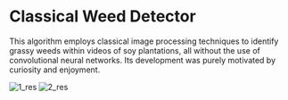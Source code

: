 # Classical Weed Detector

This algorithm employs classical image processing techniques to identify grassy weeds within videos of soy plantations, all without the use of convolutional neural networks. Its development was purely motivated by curiosity and enjoyment.

![1_res](https://github.com/Raaulsthub/classical-weed-detector/assets/85199336/a81d65e8-8ea6-463a-8321-8343c48421a4)
![2_res](https://github.com/Raaulsthub/classical-weed-detector/assets/85199336/786281a0-051e-48be-94c4-551f4211576f)
